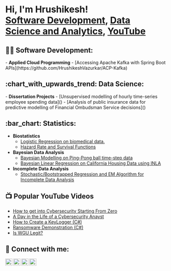 <h1>Hi, I'm Hrushikesh! <br/><a href="https://github.com/HrushikeshVazurkar">Software Development</a>, <a href="https://github.com/HrushikeshVazurkar">Data Science and Analytics</a>, <a href="https://www.youtube.com/@hrushikeshvazurkar">YouTube</a></h1>

<h2>👨‍💻 Software Development:</h2>
- <b>Applied Cloud Programming</b>
  - [Accessing Apache Kafka with Spring Boot APIs](https://github.com/HrushikeshVazurkar/ACP-Kafka)
 
<h2>:chart_with_upwards_trend: Data Science:</h2>
- <b>Dissertation Projects</b> 
  - [Unsupervised modelling of hourly time-series employee spending data]()
  - [Analysis of public insurance data for predictive modelling of Financial Ombudsman Service decisions]()

<h2>:bar_chart: Statistics:</h2>

- <b>Biostatistics</b>
  - [Logistic Regression on biomedical data.](https://github.com/HrushikeshVazurkar/Biostatistics-1)
  - [Hazard Rate and Survival Functions](https://github.com/HrushikeshVazurkar/Biostatistics-2)
- <b>Bayesian Data Analysis</b>
  - [Bayesian Modelling on Ping-Pong ball time-step data](https://github.com/joshmadakor1/4chan-Image-Analysis-Middleware-C964)
  - [Bayesian Linear Regression on California Housing Data using INLA](https://github.com/HrushikeshVazurkar/BDA-2)
- <b>Incomplete Data Analysis</b>
  - [Stochastic/Bootstrapped Regression and EM Algorithm for Incomplete Data Analysis](https://github.com/HrushikeshVazurkar/ICDA-1)

<h2>📺 Popular YouTube Videos</h2>

- [How to get into Cybersecurity Starting From Zero](https://www.youtube.com/watch?v=a83ASGn_V_s)
- [A Day in the Life of a Cybersecurity Anayst](https://www.youtube.com/watch?v=uHy3oM7NnoU)
- [How to Create a KeyLogger (C#)](https://www.youtube.com/watch?v=N-L9hklSlNk)
- [Ransomware Demonstration (C#)](https://www.youtube.com/watch?v=OfvdQeh79s0)
- [Is WGU Legit?](https://www.youtube.com/watch?v=E2MwRWxDBkA)

<h2> 🤳 Connect with me:</h2>

[<img align="left" alt="JoshMadakor | YouTube" width="22px" src="https://cdn.jsdelivr.net/npm/simple-icons@v3/icons/youtube.svg" />][youtube]
[<img align="left" alt="JoshMadakor | Twitter" width="22px" src="https://cdn.jsdelivr.net/npm/simple-icons@v3/icons/twitter.svg" />][twitter]
[<img align="left" alt="JoshMadakor | LinkedIn" width="22px" src="https://cdn.jsdelivr.net/npm/simple-icons@v3/icons/linkedin.svg" />][linkedin]
[<img align="left" alt="JoshMadakor | Instagram" width="22px" src="https://cdn.jsdelivr.net/npm/simple-icons@v3/icons/instagram.svg" />][instagram]

[twitter]: https://twitter.com/joshmadakor
[youtube]: https://www.youtube.com/c/joshmadakor
[instagram]: https://www.instagram.com/joshmadakor/
[linkedin]: https://linkedin.com/in/joshmadakor

<!--
**joshmadakor1/joshmadakor1** is a ✨ _special_ ✨ repository because its `README.md` (this file) appears on your GitHub profile.

Here are some ideas to get you started:

- 🔭 I’m currently working on ...
- 🌱 I’m currently learning ...
- 👯 I’m looking to collaborate on ...
- 🤔 I’m looking for help with ...
- 💬 Ask me about ...
- 📫 How to reach me: ...
- 😄 Pronouns: ...
- ⚡ Fun fact: ...
-->
